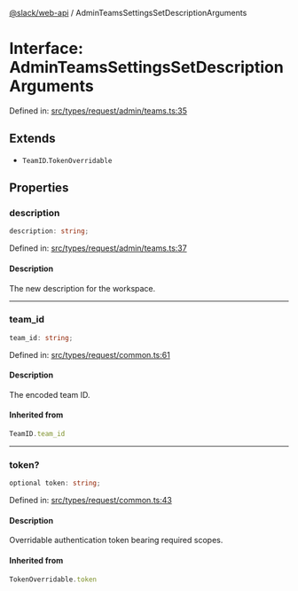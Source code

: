[@slack/web-api](../index.md) / AdminTeamsSettingsSetDescriptionArguments

# Interface: AdminTeamsSettingsSetDescriptionArguments

Defined in: [src/types/request/admin/teams.ts:35](https://github.com/slackapi/node-slack-sdk/blob/main/packages/web-api/src/types/request/admin/teams.ts#L35)

## Extends

- `TeamID`.`TokenOverridable`

## Properties

### description

```ts
description: string;
```

Defined in: [src/types/request/admin/teams.ts:37](https://github.com/slackapi/node-slack-sdk/blob/main/packages/web-api/src/types/request/admin/teams.ts#L37)

#### Description

The new description for the workspace.

***

### team\_id

```ts
team_id: string;
```

Defined in: [src/types/request/common.ts:61](https://github.com/slackapi/node-slack-sdk/blob/main/packages/web-api/src/types/request/common.ts#L61)

#### Description

The encoded team ID.

#### Inherited from

```ts
TeamID.team_id
```

***

### token?

```ts
optional token: string;
```

Defined in: [src/types/request/common.ts:43](https://github.com/slackapi/node-slack-sdk/blob/main/packages/web-api/src/types/request/common.ts#L43)

#### Description

Overridable authentication token bearing required scopes.

#### Inherited from

```ts
TokenOverridable.token
```
